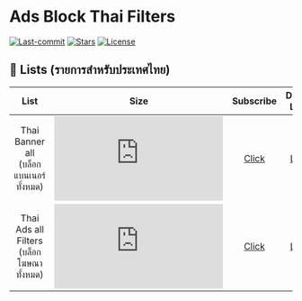 # Ads Block Thai Filters

[![Last-commit](https://img.shields.io/github/last-commit/Faelayis/AdBlock-Thai-Filters?style=flat-square)](https://github.com/Faelayis/AdBlock-Thai-Filters/commits/)
[![Stars](https://img.shields.io/github/stars/Faelayis/AdBlock-Thai-Filters?style=flat-square)](https://github.com/Faelayis/AdBlock-Thai-Filters/stargazers)
[![License](https://img.shields.io/github/license/Faelayis/AdBlock-Thai-Filters?style=flat-square)](https://github.com/Faelayis/AdBlock-Thai-Filters/blob/LICENSE)

## :page_facing_up: Lists (รายการสำหรับประเทศไทย)

List | Size | Subscribe | Direct Link
|:---------:|:-------:|:-------:|:--------:
Thai Banner all (บล็อกแบนเนอร์ทั้งหมด) | ![][Filter_Banner_Size_all] | [Click][Filter_Banner_Subscribe_all] | [Link][Direct_Banner_all] |
Thai Ads all Filters (บล็อกโฆษณาทั้งหมด) | ![][Filter_Size_all] | [Click][Filter_Subscribe_all] | [Link][Direct_all] |

[Filter_Banner_Subscribe_all]: https://subscribe.adblockplus.org/?location=https://raw.githubusercontent.com/Faelayis/adblock-thai-filters/filters/banner.txt&title=AdsBlockThaiBannerAll
[Direct_Banner_all]: https://raw.githubusercontent.com/Faelayis/AdBlock-Thai-Filters/filters/banner.txt
[Filter_Banner_Size_all]: https://img.shields.io/github/size/Faelayis/AdBlock-Thai-Filters/filters/banner.txt?style=flat-square

[Filter_Subscribe_all]: https://subscribe.adblockplus.org/?location=https://raw.githubusercontent.com/Faelayis/adblock-thai-filters/filters/ads.txt&title=AdsBlockThaiFilters
[Direct_all]: https://raw.githubusercontent.com/Faelayis/AdBlock-Thai-Filters/filters/ads.txt
[Filter_Size_all]: https://img.shields.io/github/size/Faelayis/AdBlock-Thai-Filters/filters/ads.txt?style=flat-square
